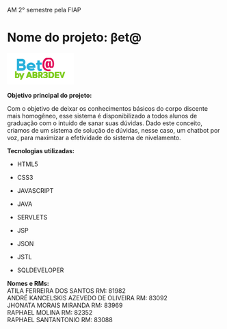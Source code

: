 AM 2° semestre pela FIAP

<h1>Nome do projeto: βet@</h1>

![BetaLogo](https://raw.githubusercontent.com/raphaelcamar/Chatbot-Voice---IBM-watson/master/abr3devam/WebContent/img/imgLogo.png)

**Objetivo principal do projeto:**

Com o objetivo de deixar os conhecimentos básicos do corpo discente mais homogêneo, esse 
sistema é disponibilizado a todos alunos de graduação com o intuido de sanar suas dúvidas. 
Dado este conceito, criamos de um sistema de solução de dúvidas, nesse caso, um chatbot por voz, para 
maximizar a efetividade do sistema de nivelamento.

**Tecnologias utilizadas:**

- HTML5

- CSS3

- JAVASCRIPT

- JAVA

- SERVLETS

- JSP

- JSON

- JSTL

- SQLDEVELOPER

**Nomes e RMs:**<br/>
ATILA FERREIRA DOS SANTOS RM: 81982<br/>
ANDRÉ KANCELSKIS AZEVEDO DE OLIVEIRA RM: 83092<br/>
JHONATA MORAIS MIRANDA RM: 83969<br/>
RAPHAEL MOLINA RM: 82352<br/>
RAPHAEL SANTANTONIO RM: 83088
